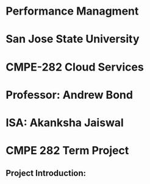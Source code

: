# Performance Managment

# San Jose State University
# CMPE-282 Cloud Services
# Professor: Andrew Bond
# ISA: Akanksha Jaiswal
# CMPE 282 Term Project
## Project Introduction:
